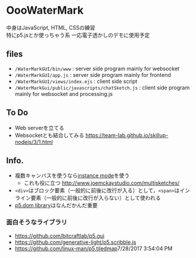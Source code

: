 # OooWaterMark
中身はJavaScript, HTML, CSSの練習  
特にp5.jsとか使っちゃう系
一応電子透かしのデモに使用予定

## files

* ```/WaterMarkGUI/bin/www``` : server side program mainly for websocket
* ```/WaterMarkGUI/app.js``` : server side program mainly for frontend
* ```/WaterMarkGUI/views/index.ejs``` : client side script
* ```/WaterMarkGui/public/javascripts/chatSketch.js``` : client side program mainly for websocket and processing.js

## To Do

* Web serverを立てる
* Websocketとも結合してみる <https://team-lab.github.io/skillup-nodejs/3/1.html>

## Info.

* 複数キャンバスを使うなら[instance mode](https://github.com/processing/p5.js/wiki/p5.js-overview#instantiation--namespace)を使う
	* これも役に立つ <http://www.joemckaystudio.com/multisketches/> 
* ```<div>```はブロック要素（一般的に前後に改行が入る）として，```<span>```はインライン要素（一般的に前後に改行が入らない）として使われる
* [p5.dom library](https://github.com/processing/p5.js/wiki/Beyond-the-canvas)はなんだかんだ重要

### 面白そうなライブラリ

* <https://github.com/bitcraftlab/p5.gui>
* <https://github.com/generative-light/p5.scribble.js>
* <https://github.com/linux-man/p5.tiledmap>7/28/2017 3:54:04 PM 